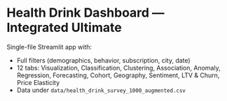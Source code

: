 # Health Drink Dashboard — Integrated Ultimate

Single-file Streamlit app with:
- Full filters (demographics, behavior, subscription, city, date)
- 12 tabs: Visualization, Classification, Clustering, Association, Anomaly, Regression,
  Forecasting, Cohort, Geography, Sentiment, LTV & Churn, Price Elasticity
- Data under `data/health_drink_survey_1000_augmented.csv`
